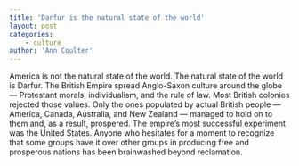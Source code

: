 ```yaml
---
title: 'Darfur is the natural state of the world'
layout: post
categories:
    - culture
author: 'Ann Coulter'
---
```


America is not the natural state of the world. The natural state of the world is Darfur. The British Empire spread Anglo-Saxon culture around the globe — Protestant morals, individualism, and the rule of law. Most British colonies rejected those values. Only the ones populated by actual British people — America, Canada, Australia, and New Zealand — managed to hold on to them and, as a result, prospered. The empire’s most successful experiment was the United States. Anyone who hesitates for a moment to recognize that some groups have it over other groups in producing free and prosperous nations has been brainwashed beyond reclamation.